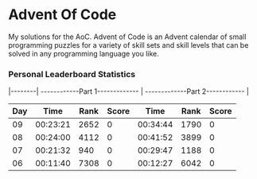 # Advent Of Code 
My solutions for the AoC. Advent of Code is an Advent calendar of small programming puzzles for a variety of skill sets and skill levels that can be solved in any programming language you like.



### Personal Leaderboard Statistics
|--------|  ------------Part 1-------------  |  -------------Part 2------------  |

| Day |    Time      |  Rank     |    Score     |    Time      |  Rank     |    Score     |
|-----|--------------|-----------|--------------|--------------|-----------|--------------|
| 09 |    00:23:21      |  2652     |    0     |    00:34:44      |  1790           |    0     |
| 08 |    00:24:00      |  4112     |    0     |    00:41:52      |  3899           |    0     |
| 07 |    00:21:32      |  940     |    0     |    00:29:47      |  1188           |    0     |
| 06 |    00:11:40      |  7308     |    0     |    00:12:27      |  6042           |    0     |
